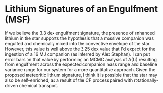 # Lithium Signatures of an Engulfment (MSF)

If we believe the 3.3 dex engulfment signature, the presence of enhanced lithium in the star supports the hypothesis that a massive companion was engulfed and chemically mixed into the convective envelope of the star. However, this value is well above the 2.25 dex value that I'd expect for the ingestion of a 16 MJ companion (as inferred by Alex Stephan). I can put error bars on that value by performing an MCMC analysis of A(Li) resulting from engulfment across the expected companion mass range and baseline variance range for our system for a more quantitative approach. Given the proposed meteoritic lithium signature, I think it is possible that the star may also be self-enriched, as a result of the CF process paired with rotationally-driven chemical transport.
